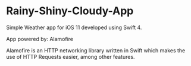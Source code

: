 # Rainy-Shiny-Cloudy-App

Simple Weather app for iOS 11 developed using Swift 4.

App powered by: Alamofire

Alamofire is an HTTP networking library written in Swift which makes the use of HTTP Requests easier, among other features.

